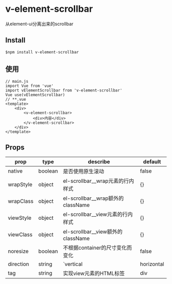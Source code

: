 # v-element-scrollbar
从element-ui分离出来的scrollbar
## Install
```
$npm install v-element-scrollbar
```
## 使用

```
// main.js
import Vue from 'vue'
import vElementScrollbar from 'v-element-scrollbar'
Vue use(vElementScrollbar)
// **.vue
<template>
    <div>
        <v-element-scrollbar>
            <div>内容</div>
        </v-element-scrollbar>
    </div>
</template> 
```
## Props
|  prop   | type | describe | default |
|  ----  | ----  | ---- | ---- |
| native  | boolean | 是否使用原生滚动 | false |
| wrapStyle | object | el-scrollbar__wrap元素的行内样式 | {} |
| wrapClass | object | el-scrollbar__wrap额外的className | {} |
| viewStyle | object | el-scrollbar__view元素的行内样式 | {} |
| viewClass | object | el-scrollbar__view额外的className | {} |
| noresize | boolean | 不根据container的尺寸变化而变化 | false |
| direction | string | `vertical | horizontal | both` 设置滚动方向 | vertical |
| tag | string | 实现view元素的HTML标签 | div |



